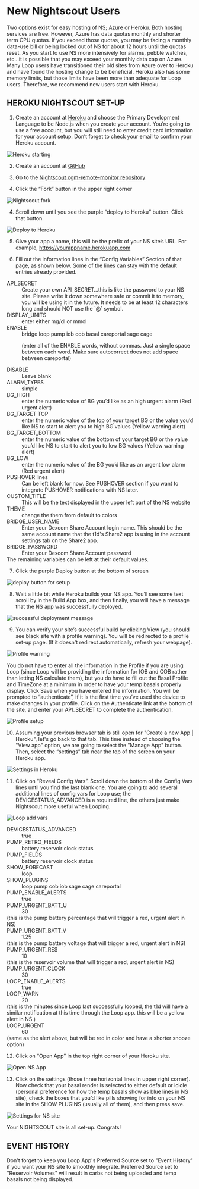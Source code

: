 # New Nightscout Users

Two options exist for easy hosting of NS; Azure or Heroku. Both hosting services are free.  However,  Azure has data quotas monthly and shorter term CPU quotas.  If you exceed those quotas, you may be facing a monthly data-use bill or being locked out of NS for about 12 hours until the quotas reset.  As you start to use NS more intensively for alarms, pebble watches, etc…it is possible that you may exceed your monthly data cap on Azure.  Many Loop users have transitioned their old sites from Azure over to Heroku and have found the hosting change to be beneficial.  Heroku also has some memory limits, but those limits have been more than adequate for Loop users.  Therefore, we recommend new users start with Heroku.

## HEROKU NIGHTSCOUT SET-UP

1.  Create an account at [Heroku](https://www.heroku.com) and choose the Primary Development Language to be Node.js when you create your account.  You’re going to use a free account, but you will still need to enter credit card information for your account setup.  Don’t forget to check your email to confirm your Heroku account.

![Heroku starting](img/heroku_signup.jpg)

2.  Create an account at [GitHub](https://github.com)

2.  Go to the [Nightscout cgm-remote-monitor repository](https://github.com/nightscout/cgm-remote-monitor)

3.   Click the “Fork” button in the upper right corner

![Nightscout fork](img/ns_fork.jpg)

4. Scroll down until you see the purple “deploy to Heroku” button.  Click that button.

![Deploy to Heroku](img/deploy_heroku.jpg)

5. Give your app a name, this will be the prefix of your NS site’s URL. For example, https://yourappname.herokuapp.com

6.  Fill out the information lines in the “Config Variables” Section of that page, as shown below.  Some of the lines can stay with the default entries already provided.

<dl>
<dt>API_SECRET</dt>
<dd>Create your own API_SECRET…this is like the password to your NS site.  Please write it down somewhere safe or commit it to memory, you will be using it in the future.  It needs to be at least 12 characters long and should NOT use the `@` symbol.</dd>  

<dt>DISPLAY_UNITS</dt>
<dd>enter either mg/dl or mmol</dd>

<dt>ENABLE</dt>
<dd>bridge loop pump iob cob basal careportal sage cage

(enter all of the ENABLE words, without commas.  Just a single space between each word. Make sure autocorrect does not add space between careportal)</dd>

<dt>DISABLE</dt>
<dd>Leave blank</dd>

<dt>ALARM_TYPES</dt>
<dd>simple</dd>

<dt>BG_HIGH</dt>
<dd>enter the numeric value of BG you’d like as an high urgent alarm (Red urgent alert)</dd>

<dt>BG_TARGET TOP</dt>
<dd>enter the numeric value of the top of your target BG or the value you’d like NS to start to alert you to high BG values (Yellow warning alert)</dd>

<dt>BG_TARGET_BOTTOM</dt>
<dd>enter the numeric value of the bottom of your target BG or the value you’d like NS to start to alert you to low BG values (Yellow warning alert)</dd>

<dt>BG_LOW</dt>
<dd>enter the numeric value of the BG you’d like as an urgent low alarm (Red urgent alert)</dd>

<dt>PUSHOVER lines</dt>
<dd>Can be left blank for now.   See PUSHOVER section if you want to integrate PUSHOVER notifications with NS later.</dd>

<dt>CUSTOM_TITLE</dt>
<dd>This will be the text displayed in the upper left part of the NS website</dd>

<dt>THEME</dt>
<dd>change the them from default to colors</dd>

<dt>BRIDGE_USER_NAME</dt>
<dd>Enter your Dexcom Share Account login name.  This should be the same account name that the t1d's Share2 app is using in the account settings tab on the Share2 app.</dd>

<dt>BRIDGE_PASSWORD</dt>
<dd>Enter your Dexcom Share Account password</dd>

<dt>The remaining variables can be left at their default values.<dt>
</dl>

7.   Click the purple Deploy button at the bottom of screen

![deploy button for setup](img/deploy_button.jpg)

8.  Wait a little bit while Heroku builds your NS app.  You’ll see some text scroll by in the Build App box, and then finally, you will have a message that the NS app was successfully deployed.

![successful deployment message](img/deploy_success.jpg)

9.  You can verify your site’s successful build by clicking View (you should see black site with a profile warning).  You will be redirected to a profile set-up page.  (If it doesn't redirect automatically, refresh your webpage).  

![Profile warning](img/no_profile.jpg)

You do not have to enter all the information in the Profile if you are using Loop (since Loop will be providing the information for IOB and COB rather than letting NS calculate them), but you do have to fill out the Basal Profile and TimeZone at a minimum in order to have your temp basals properly display.  Click Save when you have entered the information.  You will be prompted to “authenticate”, if it is the first time you’ve used the device to make changes in your profile.  Click on the Authenticate link at the bottom of the site, and enter your API_SECRET to complete the authentication.

![Profile setup](img/profile.jpg)

10.  Assuming your previous browser tab is still open for "Create a new App | Heroku", let's go back to that tab.  This time instead of choosing the "View app" option, we are going to select the "Manage App" button. Then, select the “settings” tab near the top of the screen on your Heroku app.

![Settings in Heroku](img/settings_heroku.jpg)

11.  Click on “Reveal Config  Vars”.  Scroll down the bottom of the Config Vars lines until you find the last blank one.  You are going to add several additional lines of config vars for Loop use; the DEVICESTATUS_ADVANCED is a required line, the others just make Nightscout more useful when Looping.

![Loop add vars](img/add_vars.jpg)

<dl>
<dt>DEVICESTATUS_ADVANCED</dt>
<dd>true</dd>

<dt>PUMP_RETRO_FIELDS</dt>
<dd>battery reservoir clock status</dd>

<dt>PUMP_FIELDS</dt>
<dd>battery reservoir clock status</dd>

<dt>SHOW_FORECAST</dt>
<dd>loop</dd>

<dt>SHOW_PLUGINS</dt>
<dd>loop pump cob iob sage cage careportal</dd>

<dt>PUMP_ENABLE_ALERTS</dt>
<dd>true</dd>

<dt>PUMP_URGENT_BATT_U</dt>
<dd>30</dd>
(this is the pump battery percentage that will trigger a red, urgent alert in NS)

<dt>PUMP_URGENT_BATT_V</dt>
<dd>1.25</dd>
(this is the pump battery voltage that will trigger a red, urgent alert in NS)

<dt>PUMP_URGENT_RES</dt>
<dd>10</dd>
(this is the reservoir volume that will trigger a red, urgent alert in NS)

<dt>PUMP_URGENT_CLOCK</dt>
<dd>30

<dt>LOOP_ENABLE_ALERTS</dt>
<dd>true</dd>

<dt>LOOP_WARN</dt>
<dd>20</dd>
(this is the minutes since Loop last successfully looped, the t1d will have a similar notification at this time through the Loop app.  this will be a yellow alert in NS.)

<dt>LOOP_URGENT</dt>
<dd>60</dd>
(same as the alert above, but will be red in color and have a shorter snooze option)
</dl>

12. Click on “Open App” in the top right corner of your Heroku site.

![Open NS App](img/open_app.jpg)

13.  Click on the settings (those three horizontal lines in upper right corner).  Now check  that your basal render is selected to either default or icicle (personal preference for how the temp basals show as blue lines in NS site), check the boxes that you’d like pills showing for info on your NS site in the SHOW PLUGINS (usually all of them), and then press save.

![Settings for NS site](img/settings_ns.jpg)

Your NIGHTSCOUT site is all set-up.  Congrats!

## EVENT HISTORY

Don't forget to keep you Loop App's Preferred Source set to "Event History" if you want your NS site to smoothly integrate.  Preferred Source set to "Reservoir Volumes" will result in carbs not being uploaded and temp basals not being displayed.
